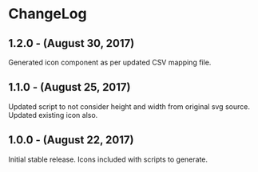 ChangeLog
=========

1.2.0 - (August 30, 2017)
-----------------
Generated icon component as per updated CSV mapping file.

1.1.0 - (August 25, 2017)
-----------------
Updated script to not consider height and width from original svg source. Updated existing icon also.


1.0.0 - (August 22, 2017)
-----------------
Initial stable release. Icons included with scripts to generate.
